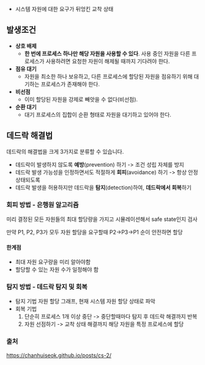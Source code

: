 - 시스템 자원에 대한 요구가 뒤엉킨 교착 상태
## 발생조건
- **상호 배제**
    - **한 번에 프로세스 하나만 해당 자원을 사용할 수 있다**. 사용 중인 자원을 다른 프로세스가 사용하려면 요청한 자원이 해제될 때까지 기다려야 한다.
- **점유 대기**
    - 자원을 최소한 하나 보유하고, 다른 프로세스에 할당된 자원을 점유하기 위해 대기하는 프로세스가 존재해야 한다.
- **비선점**
    - 이미 할당된 자원을 강제로 빼앗을 수 없다(비선점).
- **순환 대기**
    - 대기 프로세스의 집합이 순환 형태로 자원을 대기하고 있어야 한다.

## 데드락 해결법
데드락의 해결법을 크게 3가지로 분류할 수 있습니다.

- 데드락이 발생하지 않도록 **예방**(prevention) 하기 -> 조건 성립 자체를 방지
- 데드락 발생 가능성을 인정하면서도 적절하게 **회피**(avoidance) 하기 -> 항상 안정 상태되도록
- 데드락 발생을 허용하지만 데드락을 **탐지**(detection)하여, **데드락에서 회복**하기
### 회피 방법 - 은행원 알고리즘
미리 결정된 모든 자원들의 최대 할당량을 가지고 시뮬레이션해서 safe state인지 검사

만약 P1, P2, P3가 모두 자원 할당을 요구할때 P2->P3->P1 순이 안전하면 할당
#### 한계점
- 최대 자원 요구량을 미리 알아야함
- 할당할 수 있는 자원 수가 일정해야 함
### 탐지 방법 - 데드락 탐지 및 회복
- 탐지 기법
  자원 할당 그래프, 현재 시스템 자원 할당 상태로 파악
- 회복 기법
  1. 단순히 프로세스 1개 이상 중단 -> 중단할때마다 탐지 후 데드락 해결까지 반복
  2. 자원 선점하기 -> 교착 상태 해결까지 해당 자원을 특정 프로세스에 할당
### 출처
https://chanhuiseok.github.io/posts/cs-2/